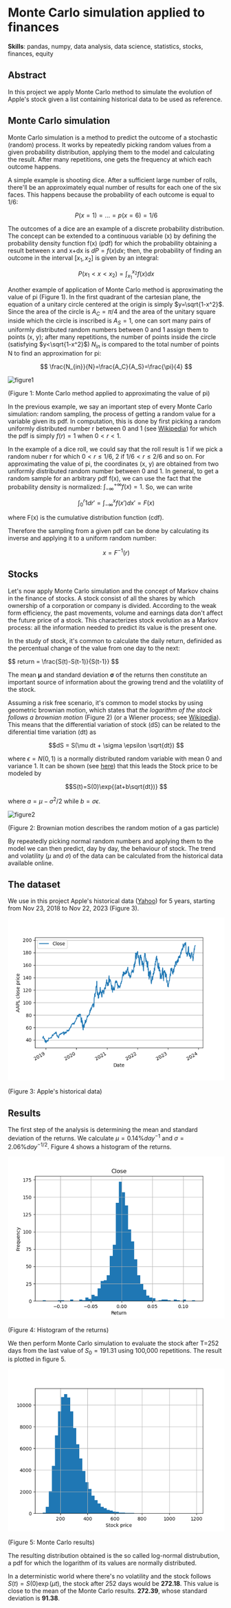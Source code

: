 # Monte Carlo simulation applied to finances

**Skills**: pandas, numpy, data analysis, data science, statistics, stocks, finances, equity

## Abstract

In this project we apply Monte Carlo method to simulate the evolution of Apple's stock given a list containing historical data to be used as reference.

## Monte Carlo simulation

Monte Carlo simulation is a method to predict the outcome of a stochastic (random) process. It works by repeatedly picking random values from a given probability distribution, applying them to the model and calculating the result. After many repetitions, one gets the frequency at which each outcome happens.

A simple example is shooting dice. After a sufficient large number of rolls, there'll be an approximately equal number of results for each one of the six faces. This happens because the probability of each outcome is equal to 1/6:

$$P(x=1)=...=p(x=6)=1/6 $$

The outcomes of a dice are an example of a discrete probability distribution. The concept can be extended to a continuous variable (x) by defining the probability density function f(x) (pdf) for which the probability obtaining a result between x and x+dx is $dP=f(x)dx$; then, the probability of finding an outcome in the interval $[x_1 , x_2]$ is given by an integral:

$$P({x_1} < x < {x_2})=\int_{x_1}^{x_2} f(x) dx $$

Another example of application of Monte Carlo method is approximating the value of pi (Figure 1). In the first quadrant of the cartesian plane, the equation of a unitary circle centered at the origin is simply $y=\sqrt{1-x^2}$. Since the area of the circle is $A_C = \pi/4$ and the area of the unitary square inside which the circle is inscribed is $A_S = 1$, one can sort many pairs of uniformly distributed random numbers between 0 and 1 assign them to points (x, y); after many repetitions, the number of points inside the circle (satisfying $y<\sqrt{1-x^2}$) $N_{in}$ is compared to the total number of points N to find an approximation for pi:

$$ \frac{N_{in}}{N}=\frac{A_C}{A_S}=\frac{\pi}{4} $$

![figure1](https://upload.wikimedia.org/wikipedia/commons/thumb/d/d4/Pi_monte_carlo_all.gif/800px-Pi_monte_carlo_all.gif)

(Figure 1: Monte Carlo method applied to approximating the value of pi)

In the previous example, we say an important step of every Monte Carlo simulation: random sampling, the process of getting a random value for a variable given its pdf. In computation, this is done by first picking a random uniformly distributed number r between 0 and 1 (see [Wikipedia](https://en.wikipedia.org/wiki/Pseudorandom_number_generator)) for which the pdf is simply $f(r)=1$ when $0 < r < 1$.

In the example of a dice roll, we could say that the roll result is 1 if we pick a random nuber r for which $0 < r \leq 1/6$, 2 if $1/6 < r \leq 2/6$ and so on. For approximating the value of pi, the coordinates (x, y) are obtained from two uniformly distributed random number between 0 and 1. In general, to get a random sample for an arbitrary pdf f(x), we can use the fact that the probability density is normalized: $\int_{-\infty}^{+\infty} f(x) = 1$. So, we can write

$$ \int_{0}^r 1 dr' = \int_{-\infty}^x f(x')dx'=F(x) $$

where F(x) is the cumulative distribution function (cdf).

Therefore the sampling from a given pdf can be done by calculating its inverse and applying it to a uniform random number:

$$ x=F^{-1}(r) $$

## Stocks

Let's now apply Monte Carlo simulation and the concept of Markov chains in the finance of stocks. A stock consist of all the shares by which ownership of a corporation or company is divided. According to the weak form efficiency, the past movements, volume and earnings data don't affect the future price of a stock. This characterizes stock evolution as a Markov process: all the information needed to predict its value is the present one.

In the study of stock, it's common to calculate the daily return, definided as the percentual change of the value from one day to the next:

$$ return = \frac{S(t)-S(t-1)}{S(t-1}} $$

The mean $\boldsymbol{\mu}$ and standard deviation $\boldsymbol{\sigma}$ of the returns then constitute an important source of information about the growing trend and the volatility of the stock.

Assuming a risk free scenario, it's common to model stocks by using geometric brownian motion, which states that *the logarithm of the stock follows a brownian motion* (Figure 2) (or a Wiener process; see [Wikipedia](https://en.wikipedia.org/wiki/Wiener_process)). This means that the differential variation of stock (dS) can be related to the diferential time variation (dt) as

$$dS = S(\mu dt + \sigma \epsilon \sqrt{dt}) $$

where $\epsilon=N(0,1)$ is a normally distributed random variable with mean 0 and variance 1. It can be shown (see [here](https://medium.com/@polanitzer/forward-looking-monte-carlo-simulation-predict-the-future-value-of-equity-using-the-lognormal-f54320f9c230)) that this leads the Stock price to be modeled by

$$S(t)=S(0)\exp{(at+b\sqrt{dt})} $$

where $a=\mu-\sigma^2/2$ while $b=\sigma \epsilon$.

![figure2](https://hkilter.com/images/9/99/Brownian-motion.gif)

(Figure 2: Brownian motion describes the random motion of a gas particle)

By repeatedly picking normal random numbers and applying them to the model we can then predict, day by day, the behaviour of stock. The trend and volatility ($\mu$ and $\sigma$) of the data can be calculated from the historical data available online.

## The dataset

We use in this project Apple's historical data ([Yahoo](https://finance.yahoo.com/quote/AAPL/)) for 5 years, starting from Nov 23, 2018 to Nov 22, 2023 (Figure 3).

![figure3](https://github.com/rafael-raiser/portfolio_montecarlo/blob/main/AAPL_stock.png)

(Figure 3: Apple's historical data)

## Results

The first step of the analysis is determining the mean and standard deviation of the returns. We calculate $\mu=0.14\% day^{-1}$ and $\sigma=2.06\% day^{-1/2}$. Figure 4 shows a histogram of the returns.

![figure4](https://github.com/rafael-raiser/portfolio_montecarlo/blob/main/returns_hist.png)

(Figure 4: Histogram of the returns)

We then perform Monte Carlo simulation to evaluate the stock after T=252 days from the last value of $S_0=191.31$ using 100,000 repetitions. The result is plotted in figure 5.

![figure5](https://github.com/rafael-raiser/portfolio_montecarlo/blob/main/results_hist.png)

(Figure 5: Monte Carlo results)

The resulting distribution obtained is the so called log-normal distrubution, a pdf for which the logarithm of its values are normally distributed.

In a deterministic world where there's no volatility and the stock follows $S(t)=S(0)\exp{(\mu t)}$, the stock after 252 days would be **272.18**. This value is close to the mean of the Monte Carlo results. **272.39**, whose standard deviation is **91.38**.

